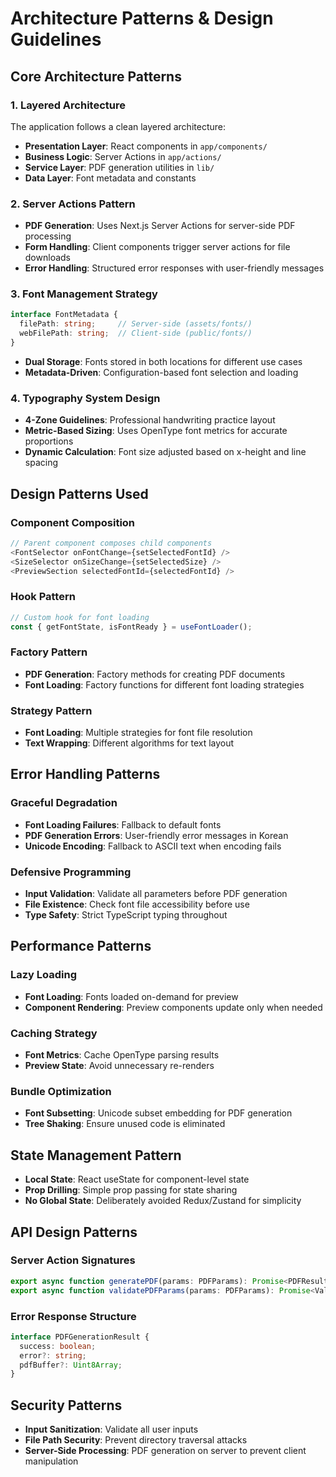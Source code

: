 # Architecture Patterns & Design Guidelines

## Core Architecture Patterns

### 1. Layered Architecture
The application follows a clean layered architecture:
- **Presentation Layer**: React components in `app/components/`
- **Business Logic**: Server Actions in `app/actions/`
- **Service Layer**: PDF generation utilities in `lib/`
- **Data Layer**: Font metadata and constants

### 2. Server Actions Pattern
- **PDF Generation**: Uses Next.js Server Actions for server-side PDF processing
- **Form Handling**: Client components trigger server actions for file downloads
- **Error Handling**: Structured error responses with user-friendly messages

### 3. Font Management Strategy
```typescript
interface FontMetadata {
  filePath: string;     // Server-side (assets/fonts/)
  webFilePath: string;  // Client-side (public/fonts/)
}
```
- **Dual Storage**: Fonts stored in both locations for different use cases
- **Metadata-Driven**: Configuration-based font selection and loading

### 4. Typography System Design
- **4-Zone Guidelines**: Professional handwriting practice layout
- **Metric-Based Sizing**: Uses OpenType font metrics for accurate proportions
- **Dynamic Calculation**: Font size adjusted based on x-height and line spacing

## Design Patterns Used

### Component Composition
```typescript
// Parent component composes child components
<FontSelector onFontChange={setSelectedFontId} />
<SizeSelector onSizeChange={setSelectedSize} />
<PreviewSection selectedFontId={selectedFontId} />
```

### Hook Pattern
```typescript
// Custom hook for font loading
const { getFontState, isFontReady } = useFontLoader();
```

### Factory Pattern
- **PDF Generation**: Factory methods for creating PDF documents
- **Font Loading**: Factory functions for different font loading strategies

### Strategy Pattern
- **Font Loading**: Multiple strategies for font file resolution
- **Text Wrapping**: Different algorithms for text layout

## Error Handling Patterns

### Graceful Degradation
- **Font Loading Failures**: Fallback to default fonts
- **PDF Generation Errors**: User-friendly error messages in Korean
- **Unicode Encoding**: Fallback to ASCII text when encoding fails

### Defensive Programming
- **Input Validation**: Validate all parameters before PDF generation
- **File Existence**: Check font file accessibility before use
- **Type Safety**: Strict TypeScript typing throughout

## Performance Patterns

### Lazy Loading
- **Font Loading**: Fonts loaded on-demand for preview
- **Component Rendering**: Preview components update only when needed

### Caching Strategy
- **Font Metrics**: Cache OpenType parsing results
- **Preview State**: Avoid unnecessary re-renders

### Bundle Optimization
- **Font Subsetting**: Unicode subset embedding for PDF generation
- **Tree Shaking**: Ensure unused code is eliminated

## State Management Pattern
- **Local State**: React useState for component-level state
- **Prop Drilling**: Simple prop passing for state sharing
- **No Global State**: Deliberately avoided Redux/Zustand for simplicity

## API Design Patterns

### Server Action Signatures
```typescript
export async function generatePDF(params: PDFParams): Promise<PDFResult>
export async function validatePDFParams(params: PDFParams): Promise<ValidationResult>
```

### Error Response Structure
```typescript
interface PDFGenerationResult {
  success: boolean;
  error?: string;
  pdfBuffer?: Uint8Array;
}
```

## Security Patterns
- **Input Sanitization**: Validate all user inputs
- **File Path Security**: Prevent directory traversal attacks
- **Server-Side Processing**: PDF generation on server to prevent client manipulation